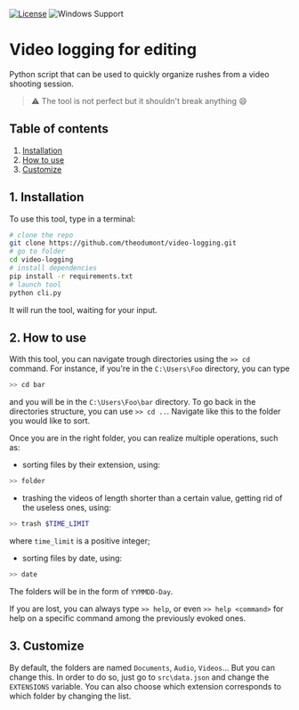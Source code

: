 [![License](https://img.shields.io/github/license/theodumont/video-logging)](https://github.com/theodumont/video-logging/blob/master/LICENSE)
![Windows Support](https://img.shields.io/badge/Windows-Support-brightgreen.svg)
<!-- ![Linux Support](https://img.shields.io/badge/Linux-Support-brightgreen.svg) -->

# Video logging for editing

Python script that can be used to quickly organize rushes from a video shooting session.

> :warning: The tool is not perfect but it shouldn't break anything :smile:

## Table of contents

1. [ Installation ](#1-installation)
2. [ How to use ](#2-how-to-use)
3. [ Customize ](#3-customize)

## 1. Installation

To use this tool, type in a terminal:
```bash
# clone the repo
git clone https://github.com/theodumont/video-logging.git
# go to folder
cd video-logging
# install dependencies
pip install -r requirements.txt
# launch tool
python cli.py
```
It will run the tool, waiting for your input.

## 2. How to use

With this tool, you can navigate trough directories using the `>> cd` command. For instance, if you're in the `C:\Users\Foo` directory, you can type
```bash
>> cd bar
```
and you will be in the `C:\Users\Foo\bar` directory. To go back in the directories structure, you can use `>> cd ..`. Navigate like this to the folder you would like to sort.

Once you are in the right folder, you can realize multiple operations, such as:

- sorting files by their extension, using:
```bash
>> folder
```
- trashing the videos of length shorter than a certain value, getting rid of the useless ones, using:
```bash
>> trash $TIME_LIMIT
```
where `time_limit` is a positive integer;
- sorting files by date, using:
```bash
>> date
```
The folders will be in the form of `YYMMDD-Day`.

If you are lost, you can always type `>> help`, or even `>> help <command>` for help on a specific command among the previously evoked ones.

## 3. Customize

By default, the folders are named `Documents`, `Audio`, `Videos`... But you can change this. In order to do so, just go to `src\data.json` and change the `EXTENSIONS` variable. You can also choose which extension corresponds to which folder by changing the list.

